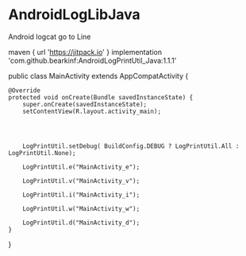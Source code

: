 # AndroidLogLibJava
Android logcat go to Line



maven { url 'https://jitpack.io' }
implementation 'com.github.bearkinf:AndroidLogPrintUtil_Java:1.1.1'



public class MainActivity extends AppCompatActivity {

    @Override
    protected void onCreate(Bundle savedInstanceState) {
        super.onCreate(savedInstanceState);
        setContentView(R.layout.activity_main);
        
        


        LogPrintUtil.setDebug( BuildConfig.DEBUG ? LogPrintUtil.All : LogPrintUtil.None);

        LogPrintUtil.e("MainActivity_e");

        LogPrintUtil.v("MainActivity_v");

        LogPrintUtil.i("MainActivity_i");

        LogPrintUtil.w("MainActivity_w");

        LogPrintUtil.d("MainActivity_d");
    }
}

